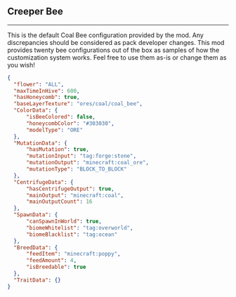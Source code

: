 ## **Creeper Bee**
***
This is the default Coal Bee configuration provided by the mod. Any discrepancies should be considered as pack developer changes. This mod provides twenty bee configurations out of the box as samples of how the customization system works. Feel free to use them as-is or change them as you wish!

```json
{  
  "flower": "ALL",  
  "maxTimeInHive": 600,  
  "hasHoneycomb": true,  
  "baseLayerTexture": "ores/coal/coal_bee",  
  "ColorData": {  
	  "isBeeColored": false,  
	  "honeycombColor": "#303030",  
	  "modelType": "ORE"  
  },  
  "MutationData": {  
	  "hasMutation": true,  
	  "mutationInput": "tag:forge:stone",  
	  "mutationOutput": "minecraft:coal_ore",  
	  "mutationType": "BLOCK_TO_BLOCK"  
  },  
  "CentrifugeData": {  
	  "hasCentrifugeOutput": true,  
	  "mainOutput": "minecraft:coal",  
	  "mainOutputCount": 16  
  },  
  "SpawnData": {  
	  "canSpawnInWorld": true,  
	  "biomeWhitelist": "tag:overworld",  
	  "biomeBlacklist": "tag:ocean"  
  },  
  "BreedData": {  
	  "feedItem": "minecraft:poppy",  
	  "feedAmount": 4,  
	  "isBreedable": true  
  },  
  "TraitData": {}  
}
```
<!--stackedit_data:
eyJoaXN0b3J5IjpbMTg1NzE0NDYwN119
-->